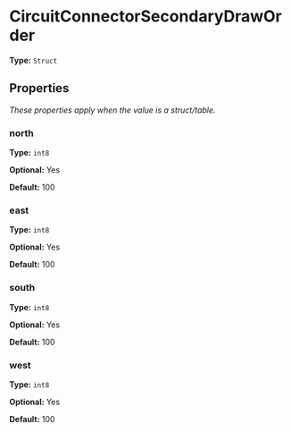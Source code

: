 # CircuitConnectorSecondaryDrawOrder

**Type:** `Struct`

## Properties

*These properties apply when the value is a struct/table.*

### north

**Type:** `int8`

**Optional:** Yes

**Default:** 100

### east

**Type:** `int8`

**Optional:** Yes

**Default:** 100

### south

**Type:** `int8`

**Optional:** Yes

**Default:** 100

### west

**Type:** `int8`

**Optional:** Yes

**Default:** 100

